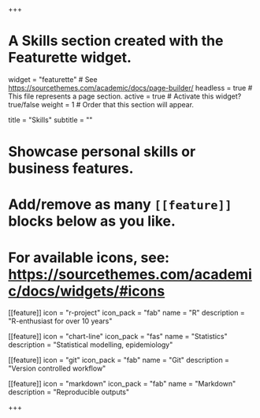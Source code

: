 +++
# A Skills section created with the Featurette widget.
widget = "featurette"  # See https://sourcethemes.com/academic/docs/page-builder/
headless = true  # This file represents a page section.
active = true  # Activate this widget? true/false
weight = 1  # Order that this section will appear.

title = "Skills"
subtitle = ""

# Showcase personal skills or business features.
# 
# Add/remove as many `[[feature]]` blocks below as you like.
# 
# For available icons, see: https://sourcethemes.com/academic/docs/widgets/#icons

[[feature]]
  icon = "r-project"
  icon_pack = "fab"
  name = "R"
  description = "R-enthusiast for over 10 years"
  
[[feature]]
  icon = "chart-line"
  icon_pack = "fas"
  name = "Statistics"
  description = "Statistical modelling, epidemiology"
  
[[feature]]
  icon = "git"
  icon_pack = "fab"
  name = "Git"
  description = "Version controlled workflow"
  
[[feature]]
  icon = "markdown"
  icon_pack = "fab"
  name = "Markdown"
  description = "Reproducible outputs"

+++
